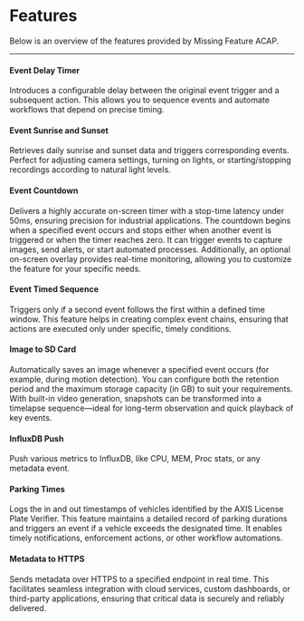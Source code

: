 # Features

Below is an overview of the features provided by Missing Feature ACAP. 

---

#### Event Delay Timer

Introduces a configurable delay between the original event trigger and a subsequent action. This allows you to sequence events and automate workflows that depend on precise timing.

#### Event Sunrise and Sunset

Retrieves daily sunrise and sunset data and triggers corresponding events. Perfect for adjusting camera settings, turning on lights, or starting/stopping recordings according to natural light levels.

#### Event Countdown

Delivers a highly accurate on-screen timer with a stop-time latency under 50ms, ensuring precision for industrial applications. The countdown begins when a specified event occurs and stops either when another event is triggered or when the timer reaches zero. It can trigger events to capture images, send alerts, or start automated processes. Additionally, an optional on-screen overlay provides real-time monitoring, allowing you to customize the feature for your specific needs.

#### Event Timed Sequence

Triggers only if a second event follows the first within a defined time window. This feature helps in creating complex event chains, ensuring that actions are executed only under specific, timely conditions.

#### Image to SD Card

Automatically saves an image whenever a specified event occurs (for example, during motion detection). You can configure both the retention period and the maximum storage capacity (in GB) to suit your requirements. With built-in video generation, snapshots can be transformed into a timelapse sequence—ideal for long-term observation and quick playback of key events.

#### InfluxDB Push

Push various metrics to InfluxDB, like CPU, MEM, Proc stats, or any metadata event.

#### Parking Times

Logs the in and out timestamps of vehicles identified by the AXIS License Plate Verifier. This feature maintains a detailed record of parking durations and triggers an event if a vehicle exceeds the designated time. It enables timely notifications, enforcement actions, or other workflow automations.

#### Metadata to HTTPS

Sends metadata over HTTPS to a specified endpoint in real time. This facilitates seamless integration with cloud services, custom dashboards, or third-party applications, ensuring that critical data is securely and reliably delivered.
